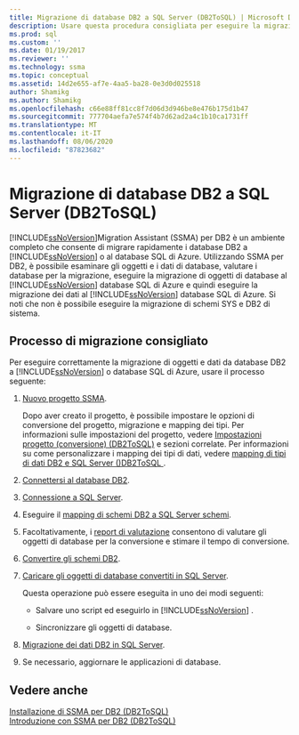 ```yaml
---
title: Migrazione di database DB2 a SQL Server (DB2ToSQL) | Microsoft Docs
description: Usare questa procedura consigliata per eseguire la migrazione di database DB2 a SQL Server o al database SQL di Azure usando SQL Server Migration Assistant (SSMA).
ms.prod: sql
ms.custom: ''
ms.date: 01/19/2017
ms.reviewer: ''
ms.technology: ssma
ms.topic: conceptual
ms.assetid: 14d2e655-af7e-4aa5-ba28-0e3d0d025518
author: Shamikg
ms.author: Shamikg
ms.openlocfilehash: c66e88ff81cc8f7d06d3d946be8e476b175d1b47
ms.sourcegitcommit: 777704aefa7e574f4b7d62ad2a4c1b10ca1731ff
ms.translationtype: MT
ms.contentlocale: it-IT
ms.lasthandoff: 08/06/2020
ms.locfileid: "87823682"
---
```

# <a name="migrating-db2-databases-to-sql-server-db2tosql"></a>Migrazione di database DB2 a SQL Server (DB2ToSQL)
[!INCLUDE[ssNoVersion](../../includes/ssnoversion-md.md)]Migration Assistant (SSMA) per DB2 è un ambiente completo che consente di migrare rapidamente i database DB2 a [!INCLUDE[ssNoVersion](../../includes/ssnoversion-md.md)] o al database SQL di Azure. Utilizzando SSMA per DB2, è possibile esaminare gli oggetti e i dati di database, valutare i database per la migrazione, eseguire la migrazione di oggetti di database al [!INCLUDE[ssNoVersion](../../includes/ssnoversion-md.md)] database SQL di Azure e quindi eseguire la migrazione dei dati al [!INCLUDE[ssNoVersion](../../includes/ssnoversion-md.md)] database SQL di Azure. Si noti che non è possibile eseguire la migrazione di schemi SYS e DB2 di sistema.  
  
## <a name="recommended-migration-process"></a>Processo di migrazione consigliato  
Per eseguire correttamente la migrazione di oggetti e dati da database DB2 a [!INCLUDE[ssNoVersion](../../includes/ssnoversion-md.md)] o database SQL di Azure, usare il processo seguente:  
  
1.  [Nuovo progetto SSMA](https://msdn.microsoft.com/66437b45-4686-4fc7-a91b-ebde45e0f1b0).  
  
    Dopo aver creato il progetto, è possibile impostare le opzioni di conversione del progetto, migrazione e mapping dei tipi. Per informazioni sulle impostazioni del progetto, vedere [Impostazioni progetto &#40;conversione&#41; &#40;DB2ToSQL&#41;](../../ssma/db2/project-settings-conversion-db2tosql.md) e sezioni correlate. Per informazioni su come personalizzare i mapping dei tipi di dati, vedere [mapping di tipi di dati DB2 e SQL Server &#40;&#41;DB2ToSQL ](../../ssma/db2/mapping-db2-and-sql-server-data-types-db2tosql.md).  
  
2.  [Connettersi al database DB2](https://msdn.microsoft.com/5eb5801d-f0c3-4127-97c0-0b1ef49f4844).  
  
3.  [Connessione a SQL Server](https://msdn.microsoft.com/b59803cb-3cc6-41cc-8553-faf90851410e).  
  
4.  Eseguire il [mapping di schemi DB2 a SQL Server schemi](https://msdn.microsoft.com/05ff7bd4-e60b-4f48-a893-bc2346aa9a8a).  
  
5.  Facoltativamente, i [report di valutazione](https://msdn.microsoft.com/9e13eba0-e3cf-4205-974f-c00f982061de) consentono di valutare gli oggetti di database per la conversione e stimare il tempo di conversione.  
  
6.  [Convertire gli schemi DB2](https://msdn.microsoft.com/7947efc3-ca86-4ec5-87ce-7603059c75a0).  
  
7.  [Caricare gli oggetti di database convertiti in SQL Server](https://msdn.microsoft.com/f4ea1ced-9f9f-4a9d-88ab-81dbab64adc3).  
  
    Questa operazione può essere eseguita in uno dei modi seguenti:  
  
    -   Salvare uno script ed eseguirlo in [!INCLUDE[ssNoVersion](../../includes/ssnoversion-md.md)] .  
  
    -   Sincronizzare gli oggetti di database.  
  
8.  [Migrazione dei dati DB2 in SQL Server](https://msdn.microsoft.com/86cbd39f-6dac-409a-9ce1-7dd54403f84b).  
  
9. Se necessario, aggiornare le applicazioni di database.  
  
## <a name="see-also"></a>Vedere anche  
[Installazione di SSMA per DB2 &#40;DB2ToSQL&#41;](../../ssma/db2/installing-ssma-for-db2-db2tosql.md)  
[Introduzione con SSMA per DB2 &#40;DB2ToSQL&#41;](../../ssma/db2/getting-started-with-ssma-for-db2-db2tosql.md)  
  
